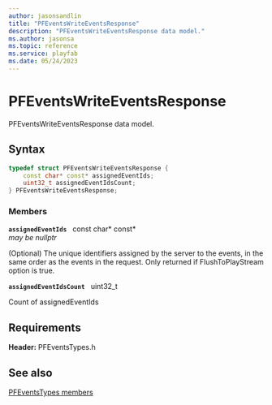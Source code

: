 ```yaml
---
author: jasonsandlin
title: "PFEventsWriteEventsResponse"
description: "PFEventsWriteEventsResponse data model."
ms.author: jasonsa
ms.topic: reference
ms.service: playfab
ms.date: 05/24/2023
---
```


# PFEventsWriteEventsResponse  

PFEventsWriteEventsResponse data model.  

## Syntax  
  
```cpp
typedef struct PFEventsWriteEventsResponse {  
    const char* const* assignedEventIds;  
    uint32_t assignedEventIdsCount;  
} PFEventsWriteEventsResponse;  
```
  
### Members  
  
**`assignedEventIds`** &nbsp; const char* const*  
*may be nullptr*  
  
(Optional) The unique identifiers assigned by the server to the events, in the same order as the events in the request. Only returned if FlushToPlayStream option is true.
  
**`assignedEventIdsCount`** &nbsp; uint32_t  
  
Count of assignedEventIds
  
  
## Requirements  
  
**Header:** PFEventsTypes.h
  
## See also  
[PFEventsTypes members](../pfeventstypes_members.md)  

  
  
